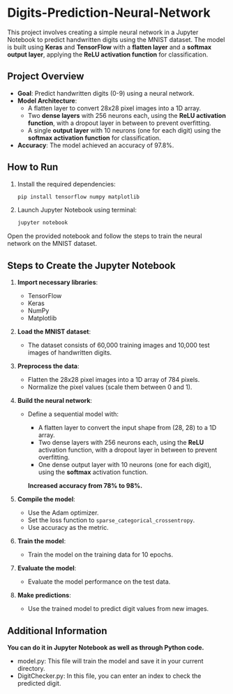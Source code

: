 # Digits-Prediction-Neural-Network

This project involves creating a simple neural network in a Jupyter Notebook to predict handwritten digits using the MNIST dataset. The model is built using **Keras** and **TensorFlow** with a **flatten layer** and a **softmax output layer**, applying the **ReLU activation function** for classification.

## Project Overview

- **Goal**: Predict handwritten digits (0-9) using a neural network.
- **Model Architecture**:
  - A flatten layer to convert 28x28 pixel images into a 1D array.
  - Two **dense layers** with 256 neurons each, using the **ReLU activation function**, with a dropout layer in between to prevent overfitting.
  - A single **output layer** with 10 neurons (one for each digit) using the **softmax activation function** for classification.
- **Accuracy**: The model achieved an accuracy of 97.8%.

## How to Run

1. Install the required dependencies:
   ```bash
   pip install tensorflow numpy matplotlib

2. Launch Jupyter Notebook using terminal:
    ```bash
    jupyter notebook
    
Open the provided notebook and follow the steps to train the neural network on the MNIST dataset.


## Steps to Create the Jupyter Notebook

1. **Import necessary libraries**:
   - TensorFlow
   - Keras
   - NumPy
   - Matplotlib

2. **Load the MNIST dataset**:
   - The dataset consists of 60,000 training images and 10,000 test images of handwritten digits.

3. **Preprocess the data**:
   - Flatten the 28x28 pixel images into a 1D array of 784 pixels.
   - Normalize the pixel values (scale them between 0 and 1).

4. **Build the neural network**:
   - Define a sequential model with:
     - A flatten layer to convert the input shape from (28, 28) to a 1D array.
     - Two dense layers with 256 neurons each, using the **ReLU** activation function, with a dropout layer in between to prevent overfitting.
     - One dense output layer with 10 neurons (one for each digit), using the **softmax** activation function.

     **Increased accuracy from 78% to 98%.**

5. **Compile the model**:
   - Use the Adam optimizer.
   - Set the loss function to `sparse_categorical_crossentropy`.
   - Use accuracy as the metric.

6. **Train the model**:
   - Train the model on the training data for 10 epochs.

7. **Evaluate the model**:
   - Evaluate the model performance on the test data.

8. **Make predictions**:
   - Use the trained model to predict digit values from new images.


## Additional Information
**You can do it in Jupyter Notebook as well as through Python code.**
- model.py: This file will train the model and save it in your current directory.
- DigitChecker.py: In this file, you can enter an index to check the predicted digit.

